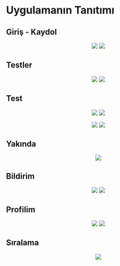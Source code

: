 
<h1> Uygulamanın Tanıtımı </h1>
<h2> Giriş - Kaydol</h2>
<p align="center">
  <img src = "https://github.com/serdarekremcakir/eglenirken_ogren_cocuk/blob/master/assets/image2.png">
  <img src = "https://github.com/serdarekremcakir/eglenirken_ogren_cocuk/blob/master/assets/image3.png">
</p>

<h2> Testler </h2>
<p align="center">
  <img src = "https://github.com/serdarekremcakir/eglenirken_ogren_cocuk/blob/master/assets/image5.png">
  <img src = "https://github.com/serdarekremcakir/eglenirken_ogren_cocuk/blob/master/assets/image6.png">
</p>

<h2> Test </h2>
<p align="center">
  <img src = "https://github.com/serdarekremcakir/eglenirken_ogren_cocuk/blob/master/assets/image7.png">
  <img src = "https://github.com/serdarekremcakir/eglenirken_ogren_cocuk/blob/master/assets/image8.png">
</p>

<p align="center">
  <img src = "https://github.com/serdarekremcakir/eglenirken_ogren_cocuk/blob/master/assets/image9.png">
  <img src = "https://github.com/serdarekremcakir/eglenirken_ogren_cocuk/blob/master/assets/image10.png">
</p>

<h2> Yakında </h2>
<p align="center">
  <img src = "https://github.com/serdarekremcakir/eglenirken_ogren_cocuk/blob/master/assets/image15.png">
</p>

<h2> Bildirim </h2>
<p align="center">
  <img src = "https://github.com/serdarekremcakir/eglenirken_ogren_cocuk/blob/master/assets/image17.png">
  <img src = "https://github.com/serdarekremcakir/eglenirken_ogren_cocuk/blob/master/assets/image18.png">
</p>

<h2> Profilim </h2>
<p align="center">
  <img src = "https://github.com/serdarekremcakir/eglenirken_ogren_cocuk/blob/master/assets/image19.png">
  <img src = "https://github.com/serdarekremcakir/eglenirken_ogren_cocuk/blob/master/assets/image20.png">
</p>

<h2> Sıralama </h2>
<p align="center">
  <img src = "https://github.com/serdarekremcakir/eglenirken_ogren_cocuk/blob/master/assets/image22.png">
</p>
